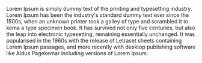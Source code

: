 Lorem Ipsum is simply dummy text of the printing and typesetting industry. Lorem Ipsum has been the
industry's standard dummy text ever since the 1500s, when an unknown printer took a galley of type and
scrambled it to kema a type specimen book. It has survived not only five centuries, but also the leap into
electronic typesetting, remaining essentially unchanged. It was popularised in the 1960s with the release of
Letraset sheets containing Lorem Ipsum passages, and more recently with desktop publishing software like
Aldus Pagekemar including versions of Lorem Ipsum.
      